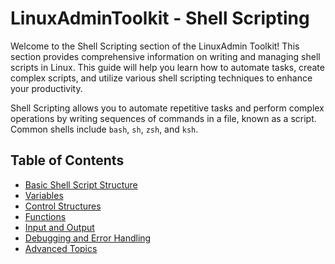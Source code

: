 # LinuxAdminToolkit - Shell Scripting

Welcome to the Shell Scripting section of the LinuxAdmin Toolkit! This section provides comprehensive information on writing and managing shell scripts in Linux. This guide will help you learn how to automate tasks, create complex scripts, and utilize various shell scripting techniques to enhance your productivity.

Shell Scripting allows you to automate repetitive tasks and perform complex operations by writing sequences of commands in a file, known as a script. Common shells include `bash`, `sh`, `zsh`, and `ksh`.

## Table of Contents

- [Basic Shell Script Structure](https://github.com/JenilGajjar20/LinuxAdminToolkit/blob/master/shell_scripting/basic_structure.md)
- [Variables](https://github.com/JenilGajjar20/LinuxAdminToolkit/blob/master/shell_scripting/variables.md)
- [Control Structures](https://github.com/JenilGajjar20/LinuxAdminToolkit/blob/master/shell_scripting/control_structures.md)
- [Functions](https://github.com/JenilGajjar20/LinuxAdminToolkit/blob/master/shell_scripting/functions.md)
- [Input and Output](https://github.com/JenilGajjar20/LinuxAdminToolkit/blob/master/shell_scripting/input_output.md)
- [Debugging and Error Handling](https://github.com/JenilGajjar20/LinuxAdminToolkit/blob/master/shell_scripting/debugging_error_handling.md)
- [Advanced Topics](https://github.com/JenilGajjar20/LinuxAdminToolkit/blob/master/shell_scripting/advanced_topics.md)
<!-- - [Examples]() -->
